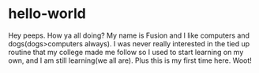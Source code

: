 # hello-world
Hey peeps. How ya all doing?
My name is Fusion and I like computers and dogs(dogs>computers always).
I was never really interested in the tied up routine that my college made me follow so I used to start learning on my own, and I am still learning(we all are). Plus this is my first time here. Woot!
